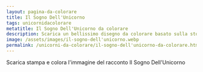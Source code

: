 ```yaml
---
layout: pagina-da-colorare
title: Il Sogno Dell'Unicorno
tags: unicornidacolorare
metatitle: Il Sogno Dell'Unicorno da colorare
description: Scarica un bellissimo disegno da colorare basato sulla storia Il Sogno Dell'Unicorno
image: /assets/images/il-sogno-dell'unicorno.webp
permalink: /unicorni-da-colorare/il-sogno-dell'unicorno-da-colorare.html
---
```

Scarica stampa e colora l'immagine del racconto Il Sogno Dell'Unicorno
